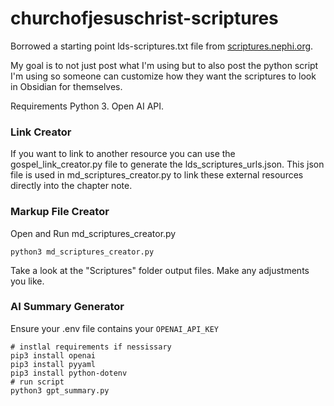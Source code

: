 # churchofjesuschrist-scriptures
Borrowed a starting point lds-scriptures.txt file from [scriptures.nephi.org](https://scriptures.nephi.org).

My goal is to not just post what I'm using but to also post the python script I'm using so someone can customize how they want the scriptures to look in Obsidian for themselves.

Requirements Python 3. Open AI API. 

### Link Creator
If you want to link to another resource you can use the gospel_link_creator.py file to generate the lds_scriptures_urls.json. This json file is used in md_scriptures_creator.py to link these external resources directly into the chapter note.

### Markup File Creator
Open and Run md_scriptures_creator.py
```
python3 md_scriptures_creator.py
```

Take a look at the "Scriptures" folder output files. Make any adjustments you like.

### AI Summary Generator

Ensure your .env file contains your `OPENAI_API_KEY`

```
# instlal requirements if nessissary
pip3 install openai
pip3 install pyyaml
pip3 install python-dotenv
# run script
python3 gpt_summary.py
```